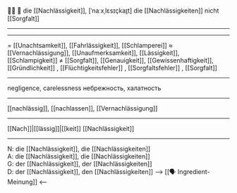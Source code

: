 🤦‍♀️ 🔴 die [[Nachlässigkeit]], [ˈnaːxˌlɛsɪçkaɪ̯t]
die [[Nachlässigkeiten]] nicht [[Sorgfalt]]

---

---
= [[Unachtsamkeit]], [[Fahrlässigkeit]], [[Schlamperei]]
≈ [[Vernachlässigung]], [[Unaufmerksamkeit]], [[Lässigkeit]], [[Schlampigkeit]]
≠ [[Sorgfalt]], [[Genauigkeit]], [[Gewissenhaftigkeit]], [[Gründlichkeit]]
, [[Flüchtigkeitsfehler]]
, [[Sorgfaltsfehler]]
, [[Sorgfalt]]


---
negligence, carelessness
небрежность, халатность

---
[[nachlässig]], [[nachlassen]], [[Vernachlässigung]]

---
[[Nach]]|[[lässig]]|[[keit]]
[[Nachlässigkeit]]


---
N: die [[Nachlässigkeit]], die [[Nachlässigkeiten]]  
A: die [[Nachlässigkeit]], die [[Nachlässigkeiten]]  
G: der [[Nachlässigkeit]], der [[Nachlässigkeiten]]  
D: der [[Nachlässigkeit]], den [[Nachlässigkeiten]]
--> [[🗣️ Ingredient-Meinung]] <--
